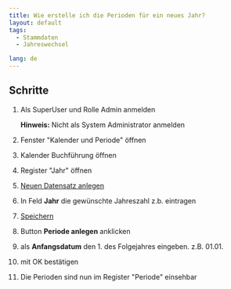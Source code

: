 ```yaml
---
title: Wie erstelle ich die Perioden für ein neues Jahr?
layout: default
tags:
  - Stammdaten
  - Jahreswechsel

lang: de
---
```


## Schritte

1. Als SuperUser und Rolle Admin anmelden

   **Hinweis:** Nicht als System Administrator anmelden

1. Fenster "Kalender und Periode" öffnen
1. Kalender Buchführung öffnen
1. Register "Jahr" öffnen
1. [Neuen Datensatz anlegen](Wie_lege_ich_einen_neuen_datensatz_an)
1. In Feld **Jahr** die gewünschte Jahreszahl z.b. <script>document.write(new Date().getFullYear() + 1)</script> eintragen
1. [Speichern](Wie_lege_ich_einen_neuen_datensatz_an)
1. Button **Periode anlegen** anklicken
1. als **Anfangsdatum** den 1. des Folgejahres eingeben. z.B. 01.01.<script>document.write(new Date().getFullYear() + 1)</script>
1. mit OK bestätigen
1. Die Perioden sind nun im Register "Periode" einsehbar
